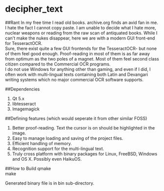 # decipher_text
##Rant
In my free time I read old books. archive.org finds an avid fan in me. I hate the fact I cannot copy paste. I am unable to decide what I hate more, nuclear weapons or reading from the raw scan of antiquated books. While I can't make the nukes disappear, here we are with a modern GUI front-end for TesseractOCR.  
Sure, there exist quite a few GUI frontends for the TesseractOCR- but none of them feel good enough. Proof-reading in most of them is as far away from optimum as the two poles of a magnet. Most of them feel second class citizen compared to the Commercial OCR programs.  
I do not use Windows for anything other than gaming, and even if I did, I often work with multi-lingual texts containing both Latin and Devangari writing systems which no major commercial OCR software supports.  

##Dependencies
1. Qt 5.x   
2. libtesseract  
3. Imagemagick  

##Defining features (which would seperate it from other similar FOSS)
1. Better proof-reading. Text the cursor is on should be highlighted in the image.  
2. Easy to manage loading and saving of the project files.  
3. Efficient handling of memory.  
4. Recognition support for the multi-lingual text.  
5. Truly cross platform with binary packages for Linux, FreeBSD, Windows and OS X. Possibly even HaikuOS.  

##How to Build
qmake  
make  

Generated binary file is in bin sub-directory.
